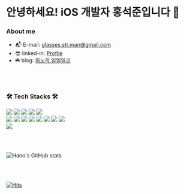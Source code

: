# 안녕하세요! iOS 개발자 홍석준입니다 🥳

### About me
- 📬 E-mail: glasses.str.man@gmail.com
- 😎 linked-in: [Profile](https://www.linkedin.com/in/seokjune-hong-484623245/)
- ☘️ blog: [하노의 일일일코](https://glsman-111co.tistory.com)

</br><br/>

### 🛠️ Tech Stacks 🛠️ </br>
<img src="https://img.shields.io/badge/Swift-F05138?style=flat-square&logo=Swift&logoColor=white"/> <img src="https://img.shields.io/badge/UIKit-2396F3?style=flat-square&logo=ReactiveX&logoColor=white"/> <img src="https://img.shields.io/badge/ReactiveX-B7178C?style=flat-square&logo=ReactiveX&logoColor=white"/> <img src="https://img.shields.io/badge/Xcode-147EFB?style=flat-square&logo=Xcode&logoColor=white"/>
<img src="https://img.shields.io/badge/SwiftUI-1DA1F2?style=flat-square&logo=Swift&logoColor=white" />
</br>
<img src="https://img.shields.io/badge/Git-F05032?style=flat-square&logo=Git&logoColor=white"/>
<img src="https://img.shields.io/badge/GitHub-181717?style=flat-square&logo=GitHub&logoColor=white"/>
<img src="https://img.shields.io/badge/Postman-FF6C37?style=flat-square&logo=Postman&logoColor=white"/>
<img src="https://img.shields.io/badge/Firebase-FFCA28?style=flat-square&logo=Firebase&logoColor=white"/>
<img src="https://img.shields.io/badge/Insomnia-4000BF?style=flat-square&logo=Insomnia&logoColor=white"/>
<img src="https://img.shields.io/badge/Confluence-172B4D?style=flat-square&logo=Confluence&logoColor=white"/>
<img src="https://img.shields.io/badge/Slack-4A154B?style=flat-square&logo=Slack&logoColor=white"/>
<img src="https://img.shields.io/badge/Jira-0052CC?style=flat-square&logo=Jira&logoColor=white"/>
</br>
<img src="https://img.shields.io/badge/C-A8B9CC?style=flat-square&logo=C&logoColor=white"/>
<!-- <img src="https://img.shields.io/badge/C-A8B9CC?style=flat-square&logo=C&logoColor=white"/> -->


</br><br/>

![Hano's GitHub stats](https://github-readme-stats.vercel.app/api?username=Glsme&show_icons=true&theme=gruvbox)

</br><br/>

[![Hits](https://hits.seeyoufarm.com/api/count/incr/badge.svg?url=https%3A%2F%2Fgithub.com%2FGlsme&count_bg=%2379C83D&title_bg=%23555555&icon=&icon_color=%23E7E7E7&title=hits&edge_flat=false)](https://hits.seeyoufarm.com)
